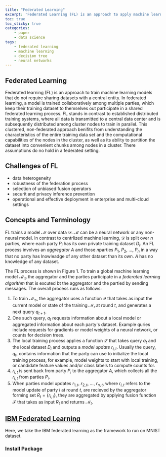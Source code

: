 ```yaml
---
title: "Federated Learning"
excerpt: 'Federated Learning (FL) is an approach to apply machine learning to situations in which data cannot be centralized for a training process.'
toc: true
toc_sticky: true
categories: 
    - paper
    - data science
tags:
    - federated learning
    - machine learning
    - decision tree
    - neural networks
---
```

## Federated Learning
Federated learning (FL) is an approach to train machine learning models that do not require sharing datasets with a central entity. In federated learning, a model is trained collaboratively among multiple parties, which keep their training dataset to themselves out participate in a shared federated learning process. FL stands in contrast to established distributed training systems, where all data is transmitted to a central data center and is subsequently distributed among cluster nodes to train in parallel. This clustered, non-federated approach benifits from understanding the characteristics of the entire training data set and the computational capabilities of the nodes in the cluster, as well as its ability to partition the dataset into convenient chunks among nodes in a cluster. There assumptions do no hold in a federated setting.

## Challenges of FL
* data heterogeneity
* robustness of the federation process 
* selection of unbiased fusion operators
* securit and privacy inference prevention
* operational and effective deployment in enterprise and multi-cloud settings

## Concepts and Terminology

FL trains a model $\mathcal{M}$ over data $\mathcal{D}$. $\mathcal{M}$ can be a neural network or any non-neural model. In contrast to centrlized machine learning, $\mathcal{D}$ is split over $n$ parties, where each party $P_{i}$ has its own private training dataset $D_{i}$. An FL process involves an _aggregator_ $A$ and those $n$parties $P_1$, $P_2$, $\ldots$, $P_n$ in a way that no party has lnowleadge of any other dataset than its own. $A$ has no knowledge of any dataset.

The FL process is shown in Figure 1. To train a global machine learning model $\mathcal{M_G}$ the aggregator and the parties participate in a _federated learning algorithm_ that is excuted bt the aggregator and the partied by sending messages. The overall process runs as follows:
1. To train $\mathcal{M_G}$, the aggregator uses a function $\mathcal{Q}$ that takes as input the current model or state of the training $\mathcal{M_t}$ at round $t$, and generates a next query $q_{t+1}$.
2. One such query, $q_t$ requests information about a local model or aggregated information about each party's dataset. Example quries include requests for gradients or model weights of a neural network, or counts for decision trees.
3. The local training process applies a function $\mathcal{L}$ that takes query $q_t$ and the local dataset $D_i$ and outputs a _model update_ $r_{i,t}$. Usually the query, $q_t$, contains information that the party can use to initialize the local training process, for example, model weights to start with local training, or candidate feature values and/or class labels to compute counts for.
4. $r_{i,t}$ is sent back from party $P_i$ to the aggregator $A$, which collects all the $r_{i,t}$ from parties $P_i$.
5. When parties model updates $r_{1,t}$, $r_{2,t}$, $\ldots$, $r_{n,t}$, where $r_{i,t}$ refers to the model update of party $i$ at round $t$, are recieved by the aggregator forming set $R_t = \{r_{i,t}\}$, they are aggregated by applying fusion function $\mathcal{F}$ that takes as input $R_t$ and returns $\mathcal{M}_t$.

## [IBM Federated Learning][1]
Here, we take the IBM federated learning as the framework to run on MNIST dataset.

### Install Package




[1]: https://github.com/IBM/federated-learning-lib
